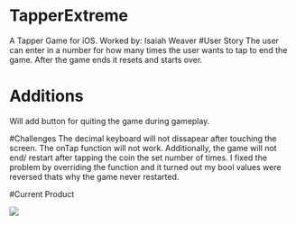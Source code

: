 # TapperExtreme
A Tapper Game for iOS. Worked by: Isaiah Weaver
#User Story
The user can enter in a number for how many times the user wants to tap to end the game. After the game ends it resets and starts over. 
# Additions
Will add button for quiting the game during gameplay.

#Challenges
The decimal keyboard will not dissapear after touching the screen. The onTap function will not work. Additionally, the game will not end/ restart after tapping the coin the set number of times. I fixed the problem by overriding the function and it turned out my bool values were reversed thats why the game never restarted. 

#Current Product

<img src ="http://i.imgur.com/6xOirFi.gif"/>





